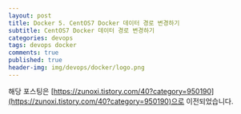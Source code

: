 ```yaml
---
layout: post
title: Docker 5. CentOS7 Docker 데이터 경로 변경하기
subtitle: CentOS7 Docker 데이터 경로 변경하기
categories: devops
tags: devops docker
comments: true
published: true
header-img: img/devops/docker/logo.png
---
```



해당 포스팅은 [https://zunoxi.tistory.com/40?category=950190](https://zunoxi.tistory.com/40?category=950190)으로 이전되었습니다.

<!--
## 개요
> `Docker` 데이터 경로 변경 설정 
  
- 목차
	- [`docker 디렉토리`](#1-docker-디렉토리-생성-혹은-복제)
	- [`daemon.json 수정`](#2-daemonjson-수정)
	- [` Docker 재시작`](#3-docker-재시작-및-적용-확인)
  
## Docker path
---
도커를 사용하다보면 서버의 `root 폴더`에 docker image와 `컨테이너가 계속 쌓이게된다`. 이런 환경에서 서버 운영체제를 다시깔게 되면 이미지 파일이 모두 날아갈 수 있고, 더 나아가 root 폴더에 용량이 꽉차면 아예 **서버가 멈춰버리는** 현상이 발생할 수 도 있다. 

<br>

쿠버네티스 실습을 위해 도커환경에서 이런저런 테스트를 하고 있는데 20기가 밖에 안되는 root폴더에 docker 이미지가 10개 이상 넘어가니 root가 꽉찬다.. 찾아보니 도커를 이용해서 실 운영을 하는 사람은 별도 NAS서버에 네트워크 마운트를 하거나, 서버내에 여유 디스크를 별도로 마운트해서 사용해야 한다고 한다. 맞는말이다.

경로를 바꿔보려고 책도 뒤져보고 구글링도 했지만 대부분 ubuntu나 centos 6버전 이하에 해당하는 솔루션이라 이 역시 삽질을 좀 했다.

(필자는 centos7을 쓴다..)

그렇게 거의 1주일간의 삽질끝에 Centos7에서 docker의 데이터 경로를 변경했다. 필자처럼 CentOS7 에서 서버 운영하시는 분들은 내용 참고 하시길 바라며 본 포스팅을 작성한다.😌

<br>

---

### **1\. docker 디렉토리 생성 혹은 복제**

기본적으로 도커의 이미지, 컨테이너등 데이터 파일들의 경로는 `/var/lib/docker` 디렉토리에 있다. (특히 overlay와 container 디렉토리에는 컨테이너 파일들이 있어서 용량이 사악하다...!)

**변경할 경로에 docker라는 디렉토리를 미리 만들어두고 기존에 docker를 운영했다면 (필요에 따라)** **/var/lib/docker 디렉토리의 내용을 복제해 놓는걸 권장한다.**

(기존에 있던 컨테이너와 도커 이미지가 함께 복제되서 계속 사용할 수 있다.)

<br>

---

### **2\. daemon.json 수정**

자, 우리는 **daemon.json** 파일을 수정하며 도커 데이터 파일의 경로를 바꿔주도록 하겠다. `/etc/docker/daemon.json`에서 수정할 수 있다. 

```
$ /etc/docker/daemon.json
```

```
{
    "graph": "도커 데이터 경로로 지정할 위치"  # 필자는 "graph": "/u01/docker" 로 사용
}
```

필자같은 경우는 약 200GB 정도의 추가 디스크를 마운트하고 해당 위치에 저장했다.

(마운트과정에서 문제가 있었던건지, 경로 변경했던것이 잘 안먹어서 고생좀 했다ㅠㅠ 데이터 경로 변경할 곳이 잘 마운트가 되었는지 확인 잘하시고 설정하길..)

**\* 당연히 /u01/docker 라는 디렉토리는 사전에 만들어 놓아야 한다.** 그리고 도커를 재시작한다.

---

### **3\. Docker 재시작 및 적용 확인**

아래 명령어를 차례로 입력해 준다.

```
sudo service docker stop

sudo systemctl daemon-reload

sudo service docker start
```

마지막 명령어에서 정상적으로 도커가 실행된 후, 기존에 도커를 썼던 사람은

```
docker images
```

라는 명령어를 입력하고 원래있던 이미지들이 잘 나온다면 정상적으로 데이터 경로가 바뀐것이다.

간단한 테스트를 위해 docker hub에서 이미지를 pulling 한 후에

```
df -h
```

명령어를 사용하여 지정한 디렉토리 위치의 용량이 늘어나는지 확인되면 완료이다 😌
